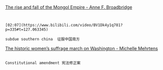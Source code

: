 [The rise and fall of the Mongol Empire - Anne F. Broadbridge](https://www.bilibili.com/video/BV1Dk4y1q781?p=335)

```ad-note


[02:07](https://www.bilibili.com/video/BV1Dk4y1q781?p=335#t=127.063345)

subdue southern china  征服中国南方

```



[The historic women’s suffrage march on Washington - Michelle Mehrtens](https://www.bilibili.com/video/BV1Dk4y1q781?p=336)

```ad-note

Constitutional amendment 宪法修正案

```

```ad-note



```
